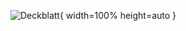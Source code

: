 <!-- # Bug-Free-by-Design: Shift-Left on Steroids -->

<!-- <video src="videos/startfolie.mp4" controls autoplay muted loop width="80%"></video> -->
![Deckblatt](images/titelfolie.png){ width=100% height=auto }